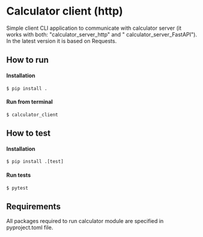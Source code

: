 # Calculator client (http)

Simple client CLI application to communicate with calculator server (it works with both: "calculator_server_http" and "
calculator_server_FastAPI"). In the latest version it is based on Requests.

## How to run

#### Installation

    $ pip install .

#### Run from terminal

    $ calculator_client

## How to test

#### Installation

    $ pip install .[test]

#### Run tests

    $ pytest

## Requirements

All packages required to run calculator module are specified in pyproject.toml file.
